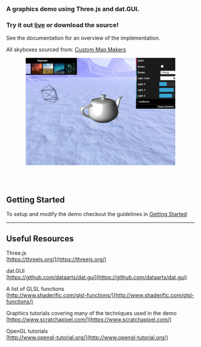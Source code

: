 ### A graphics demo using Three.js and dat.GUI. 
### Try it out [live](https://k1mby.github.io/teapot-demo/src/demo.html) or download the source!

See the documentation for an overview of the implementation.

All skyboxes sourced from: [Custom Map Makers](http://www.custommapmakers.org/skyboxes.php)  


<p align="center">
<img src="src/img/screenshot.jpg" width="400px">
</p>

<br>
<br>

## Getting Started

To setup and modify the demo checkout the guidelines in [Getting Started](https://k1mby.github.io/teapot-demo/intro.html)

_______

## Useful Resources

Three.js  
[https://threejs.org/](https://threejs.org/)

dat.GUI  
[https://github.com/dataarts/dat.gui](https://github.com/dataarts/dat.gui)

A list of GLSL functions  
[http://www.shaderific.com/glsl-functions/](http://www.shaderific.com/glsl-functions/)  

Graphics tutorials covering many of the techniques used in the demo
[https://www.scratchapixel.com/](https://www.scratchapixel.com/)

OpenGL tutorials  
[http://www.opengl-tutorial.org/](http://www.opengl-tutorial.org/)
